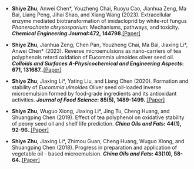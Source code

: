 - <strong>Shiye Zhu</strong>, Anwei Chen*, Youzheng Chai, Ruoyu Cao, Jianhua Zeng, Ma Bai, Liang Peng, Jihai Shao, and Xiang Wang (2023). Extracellular enzyme mediated biotransformation of imidacloprid by white-rot fungus <i>Phanerochaete chrysosporium</i>: Mechanisms, pathways, and toxicity. <strong><em>Chemical Engineering Journal</em>:472, 144798</strong>.[[Paper]](https://doi.org/10.1016/j.cej.2023.144798)

- <strong>Shiye Zhu</strong>, Jianhua Zeng, Chen Pan, Youzheng Chai, Ma Bai, Jiaxing Li*, Anwei Chen* (2023). Reverse microemulsions as nano-carriers of tea polyphenols retard oxidation of Eucommia ulmoides oliver seed oil. <strong><em>Colloids and Surfaces A-Physicochemical and Engineering Aspects</em>: 671, 131687.</strong>.[[Paper]](https://doi.org/10.1016/j.colsurfa.2023.131687)

- <strong>Shiye Zhu</strong>, Jiaxing Li*, Yating Liu, and Liang Chen (2020). Formation and stability of <i>Eucommia ulmoides</i> Oliver seed oil‐loaded inverse microemulsion formed by food‐grade ingredients and its antioxidant activities. <strong><em>Journal of Food Science</em>: 85(5), 1489-1499.</strong>.[[Paper]](https://onlinelibrary.wiley.com/doi/10.1111/1750-3841.15103)

- <strong>Shiye Zhu</strong>, Wuguo Xiong, Jiaxing Li*, Jing Tu, Cheng Huang, and Shuangping Chen (2019). Effect of tea polyphenol on oxidative stability of peony seed oil and  shelf life prediction. <strong><em>China Oils and Fats</em>: 44(1), 92-96.</strong>.[[Paper]](http://tg.chinaoils.cn/zgyz/ch/reader/view_abstract.aspx?file_no=20190119&flag=1)

- <strong>Shiye Zhu</strong>, Jiaxing Li*, Zhimou Guan, Cheng Huang, Wuguo Xiong, and Shuangping Chen (2018). Progress in preparation and application of vegetable  oil - based microemulsion. <strong><em>China Oils and Fats</em>: 43(10), 58-64.</strong>.[[Paper]](http://tg.chinaoils.cn/zgyz/ch/reader/view_abstract.aspx?file_no=20181012&flag=1)